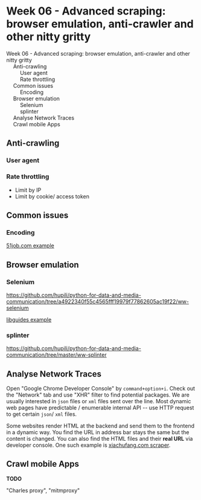 # Week 06 - Advanced scraping: browser emulation, anti-crawler and other nitty gritty

<div id="toc">

<!-- TOC -->

- [Week 06 - Advanced scraping: browser emulation, anti-crawler and other nitty gritty](#week-06---advanced-scraping-browser-emulation-anti-crawler-and-other-nitty-gritty)
    - [Anti-crawling](#anti-crawling)
        - [User agent](#user-agent)
        - [Rate throttling](#rate-throttling)
    - [Common issues](#common-issues)
        - [Encoding](#encoding)
    - [Browser emulation](#browser-emulation)
        - [Selenium](#selenium)
        - [splinter](#splinter)
    - [Analyse Network Traces](#analyse-network-traces)
    - [Crawl mobile Apps](#crawl-mobile-apps)

<!-- /TOC -->

</div>

## Anti-crawling

### User agent

### Rate throttling

* Limit by IP
* Limit by cookie/ access token

## Common issues

### Encoding

[51job.com example](https://github.com/hupili/python-for-data-and-media-communication/blob/a4922340f55c4565fff19979f77862605ac19f22/scraper-examples/51job.com.ipynb)

## Browser emulation

### Selenium

https://github.com/hupili/python-for-data-and-media-communication/tree/a4922340f55c4565fff19979f77862605ac19f22/ww-selenium

[libguides example](https://github.com/hupili/python-for-data-and-media-communication/blob/a4922340f55c4565fff19979f77862605ac19f22/scraper-examples/Libguides.ipynb)

### splinter

https://github.com/hupili/python-for-data-and-media-communication/tree/master/ww-splinter

## Analyse Network Traces

Open "Google Chrome Developer Console" by `command+option+i`. Check out the "Network" tab and use "XHR" filter to find potential packages. We are usually interested in `json` files or `xml` files sent over the line. Most dynamic web pages have predictable / enumerable internal API -- use HTTP request to get certain `json`/ `xml` files.

Some websites render HTML at the backend and send them to the frontend in a dynamic way. You find the URL in address bar stays the same but the content is changed. You can also find the HTML files and their **real URL** via developer console. One such example is [xiachufang.com scraper](https://github.com/hupili/python-for-data-and-media-communication/blob/a4922340f55c4565fff19979f77862605ac19f22/scraper-examples/xiachufang.com.ipynb).

## Crawl mobile Apps

**TODO**

"Charles proxy", "mitmproxy"